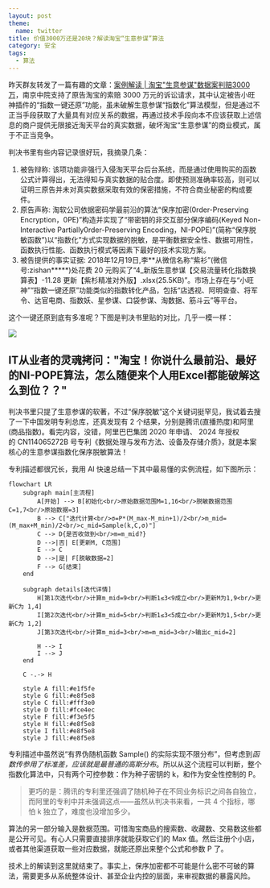 ```yaml
---
layout: post
theme:
  name: twitter
title: 价值3000万还是20块？解读淘宝“生意参谋”算法
category: 安全
tags:
  - 算法
---
```


昨天群友转发了一篇有趣的文章：[案例解读 | 淘宝"生意参谋"数据案判赔3000万](https://mp.weixin.qq.com/s?__biz=MzU2NDk5Njg2OA==&mid=2247506406&idx=1&sn=fa2f5764f4dc8ba7c362b7aaae95ff10&scene=21#wechat_redirect)，南京中院支持了原告淘宝的索赔 3000 万元的诉讼请求，其中认定被告小旺神插件的“指数一键还原”功能，虽未破解生意参谋“指数化”算法模型，但是通过不正当手段获取了大量具有对应关系的数据，再通过技术手段向本不应该获取上述信息的商户提供无限接近淘天平台的真实数据，破坏淘宝“生意参谋”的商业模式，属于不正当竞争。

判决书里有些内容记录很好玩，我摘录几条：

1. 被告辩称: 该项功能非强行入侵淘天平台后台系统，而是通过使用购买的函数公式计算得出，无法得知与真实数据的贴合度。即使预测准确率较高，则可以证明三原告并未对真实数据采取有效的保密措施，不符合商业秘密的构成要件。
2. 原告声称: 淘软公司依据密码学最前沿的算法“保序加密(0rder-Preserving Encryption，0PE)”构造并实现了“带密钥的非交互部分保序编码(Keyed Non-Interactive Partially0rder-Preserving Encoding，NI-POPE)”(简称“保序脱敏函数”)以“指数化”方式实现数据的脱敏，是平衡数据安全性、数据可用性，函数执行性能、函数执行模式等因素下最好的技术实现方案。
3. 被告提供的事实证据: 2018年12月19日,李\*\*从微信名称“紫衫”(微信号:zishan\*\*\*\*\*)处花费 20 元购买了“4_新版生意参谋【交易流量转化指数换算表】-11.28 更新【紫杉精准对外版】.xlsx(25.5KB)”。市场上存在与“小旺神”“指数一键还原”功能类似的指数转化产品，包括“店透视、阿明查查、将军令、达官电商、指数妖、星参谋、口袋参谋、淘数据、筋斗云”等平台。

这个一键还原到底有多准呢？下图是判决书里贴的对比，几乎一模一样：

![](https://mmbiz.qpic.cn/sz_mmbiz_png/kMTJWgWahGNJPmNgiaRg4pZOmnEvibtXo5JjowrnGnR5x40Z5561pHVBr6DlRic5NYernD0miaas2eibWsggX0ujEbQ/640?wx_fmt=png&from=appmsg&watermark=1&tp=wxpic&wxfrom=5&wx_lazy=1)

## IT从业者的灵魂拷问："淘宝！你说什么最前沿、最好的NI-POPE算法，怎么随便来个人用Excel都能破解这么到位？？"

判决书里只提了生意参谋的软著，不过“保序脱敏”这个关键词挺罕见，我试着去搜了一下中国发明专利总库，还真发现有 2 个结果，分别是腾讯(直播热度)和阿里(商品指数)。看完内容，没错，阿里巴巴集团 2020 年申请、 2024 年授权的 CN114065272B 号专利《数据处理与发布方法、设备及存储介质》，就是本案核心的生意参谋指数化保序脱敏算法！

专利描述都很冗长，我用 AI 快速总结一下其中最易懂的实例流程，如下图所示：

```mermaid
flowchart LR
    subgraph main[主流程]
        A[开始] --> B[初始化<br/>原始数据范围M=1,16<br/>脱敏数据范围C=1,7<br/>原始数据=3]
        B --> C["迭代计算<br/>σ=P*(M_max-M_min+1)/2<br/>m_mid=(M_max+M_min)/2<br/>c_mid=Sample(k,C,σ)"]
        C --> D{是否收敛到<br/>m=m_mid?}
        D -->|否| E[更新M, C范围]
        E --> C
        D -->|是| F[脱敏数据=2]
        F --> G[结束]
    end
    
    subgraph details[迭代详情]
        H[第1次迭代<br/>计算m_mid=9<br/>判断1≤3<9成立<br/>更新M为1,9<br/>更新C为 1,4]
        I[第2次迭代<br/>计算m_mid=5<br/>判断1≤3<5成立<br/>更新M为1,5<br/>更新C为 1,2]
        J[第3次迭代<br/>计算m_mid=3<br/>m=m_mid=3<br/>输出c_mid=2]
        
        H --> I
        I --> J
    end
    
    C -.-> H
    
    style A fill:#e1f5fe
    style G fill:#e8f5e8
    style C fill:#fff3e0
    style D fill:#fce4ec
    style F fill:#f3e5f5
    style H fill:#e8f5e8
    style I fill:#e8f5e8
    style J fill:#e8f5e8
```

专利描述中虽然说“有界伪随机函数 Sample() 的实际实现不限分布”，但考虑到*函数传参用了标准差，应该就是最普通的高斯分布*。所以从这个流程可以判断，整个指数化算法中，只有两个可控参数：作为种子密钥的 k，和作为安全性控制的 P。

> 更巧的是：腾讯的专利里还强调了随机种子在不同业务标识之间各自独立，而阿里的专利中并未强调这点——虽然从判决书来看，一共 4 个指标，哪怕 k 独立了，难度也没增加多少。

算法的另一部分输入是数据范围。可惜淘宝商品的搜索数、收藏数、交易数这些都是公开可见。有心人只需要直接排序就能获取它们的 Max 值。然后注册个小店，或者其他渠道获取一些对应数据，就能还原出来整个公式和参数 P 了。

技术上的解读到这里就结束了。事实上，保序加密都不可能是什么密不可破的算法，需要更多从系统整体设计、甚至企业内控的层面，来审视数据的暴露风险。